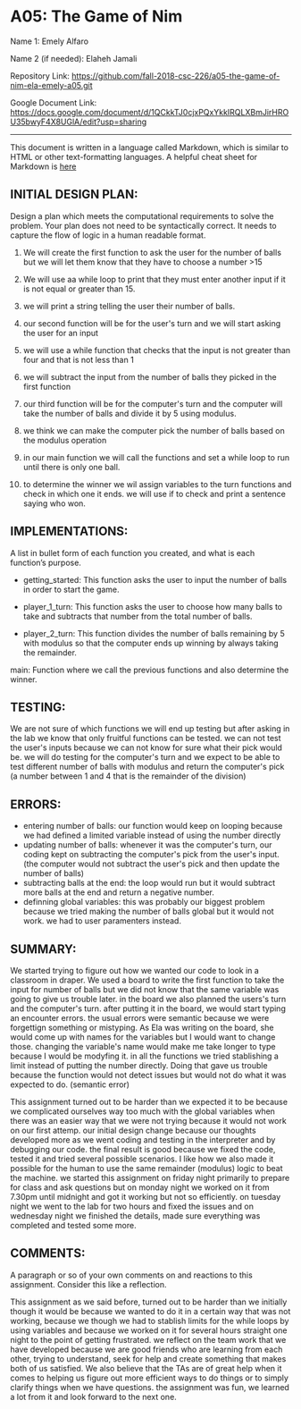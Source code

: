 # A05: The Game of Nim

Name 1: Emely Alfaro

Name 2 (if needed): Elaheh Jamali

Repository Link: https://github.com/fall-2018-csc-226/a05-the-game-of-nim-ela-emely-a05.git

Google Document Link: https://docs.google.com/document/d/1QCkkTJ0cjxPQxYkkIRQLXBmJirHROU35bwyF4X8UGlA/edit?usp=sharing

---

This document is written in a language called Markdown, which is similar to HTML or other text-formatting languages. A helpful cheat sheet for Markdown is [here](https://github.com/adam-p/markdown-here/wiki/Markdown-Cheatsheet)

## INITIAL DESIGN PLAN:

Design a plan which meets the computational requirements to solve the problem. Your plan does not need to be syntactically correct. It needs to capture the flow of logic in a human readable format.

1. We will create the first function to ask the user for the number of balls but we will let them know that they have to choose a number >15
2. We will use aa while loop to print that they must enter another input if it is not equal or greater than 15.
3. we will print a string telling the user their number of balls.

1. our second function will be for the user's turn and we will start asking the user for an input
2. we will use a while function that checks that the input is not greater than four and that is not less than 1
3. we will subtract the input from the number of balls they picked in the first function

1. our third function will be for the computer's turn and the computer will take the number of balls and divide it by 5 using modulus.
2. we think we can make the computer pick the number of balls based on the modulus operation

1. in our main function we will call the functions and set a while loop to run until there is only one ball.
2. to determine the winner we wil assign variables to the turn functions and check in which one it ends. we will use if to check and print a sentence saying who won.


## IMPLEMENTATIONS:

A list in bullet form of each function you created, and what is each function’s purpose.

- getting_started: This function asks the user to input the number of balls in order to start the game.

- player_1_turn: This function asks the user to choose how many balls to take and subtracts that number from the total number of balls.

- player_2_turn: This function divides the number of balls remaining by 5 with modulus so that the computer ends up winning by always taking the remainder.

main: Function where we call the previous functions and also determine the winner.



## TESTING:

We are not sure of which functions we will end up testing but after asking in the lab we know that only fruitful functions can be tested. we can not test the user's inputs because
we can not know for sure what their pick would be.
we will do testing for the computer's turn and we expect to be able to test different number of balls with modulus and return the computer's pick (a number between 1 and 4 that is the remainder of the division)


## ERRORS:

- entering number of balls: our function would keep on looping because we had defined a limited variable instead of using the number directly
- updating number of balls: whenever it was the computer's turn, our coding kept on subtracting the computer's pick from the user's input. (the computer would not subtract the user's pick and then update the number of balls)
- subtracting balls at the end: the loop would run but it would subtract more balls at the end and return a negative number.
- definning global variables: this was probably our biggest problem because we tried making the number of balls global but it would not work. we had to user paramenters instead.


## SUMMARY:

We started trying to figure out how we wanted our code to look in a classroom in draper. We used a board to write the first function to take the input
for number of balls but we did not know that the same variable was going to give us trouble later.
in the board we also planned the users's turn and the computer's turn. after putting it in the board, we would start typing an encounter errors. the usual errors
were semantic because we were forgettign something or mistyping. As Ela was writing on the board, she would come up with names for the
variables but I would want to change those. changing the variable's name would make me take longer to type because I would be modyfing it.
in all the functions we tried stablishing a limit instead of putting the number directly. Doing that gave us trouble because the function
would not detect issues but would not do what it was expected to do. (semantic error)

This assignment turned out to be harder than we expected it to be because we complicated ourselves way too much with the global variables
when there was an easier way that we were not trying because it would not work on our first attemp. our initial design change because
our thoughts developed more as we went coding and testing in the interpreter and by debugging our code.
the final result is good because we fixed the code, tested it and tried several possible scenarios. I like how we also made it possible
for the human to use the same remainder (modulus) logic to beat the machine.
we started this assignment on friday night primarily to prepare for class and ask questions but on monday night we worked on it from 7.30pm until
midnight and got it working but not so efficiently. on tuesday night we went to the lab for two hours and fixed the issues and on wednesday night
we finished the details, made sure everything was completed and tested some more.



## COMMENTS:

A paragraph or so of your own comments on and reactions to this assignment. Consider this like a reflection.

This assignment as we said before, turned out to be harder than we initially though it would be because we wanted to do it in a certain way
that was not working, because we though we had to stablish limits for the while loops by using variables and because we worked on it for
several hours straight one night to the point of getting frustrated. we reflect on the team work that we have developed because we are good friends
who are learning from each other, trying to understand, seek for help and create something that makes both of us satisfied.
We also believe that the TAs are of great help when it comes to helping us figure out more efficient ways to do things or to simply
clarify things when we have questions. the assignment was fun, we learned a lot from it and look forward to the next one.
